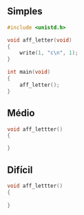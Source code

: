 ## Simples
```c
#include <unistd.h>

void aff_letter(void)
{
	write(1, "c\n", 1);
}

int main(void)
{
	aff_letter();
}
```

## Médio
```c
void aff_lettter()
{

}
```


## Difícil
```c
void aff_lettter()
{
	
}
```

